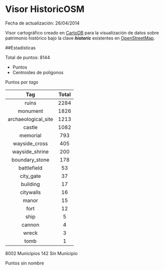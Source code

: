 Visor HistoricOSM
=================

Fecha de actualización: 26/04/2014

Visor cartográfico creado en [CartoDB]() para la visualización de datos sobre patrimonio histórico bajo la clave ***historic*** existentes en [OpenStreetMap]().

##Estadísticas

Total de puntos: 8144

- Puntos
- Centroides de polígonos

Puntos por *tags*

|         Tag         	| Total 	|
|:-------------------:	|:-----:	|
| ruins               	| 2284  	|
| monument            	| 1826  	|
| archaeological_site 	| 1213  	|
| castle              	| 1082  	|
| memorial            	| 793   	|
| wayside_cross       	| 405   	|
| wayside_shrine      	| 200   	|
| boundary_stone      	| 178   	|
| battlefield         	| 53    	|
| city_gate           	| 37    	|
| building            	| 17    	|
| citywalls           	| 16    	|
| manor               	| 15    	|
| fort                	| 12    	|
| ship                	| 5     	|
| cannon              	| 4     	|
| wreck               	| 3     	|
| tomb                	| 1     	|


8002 Municipios
142 Sin Municipio

Puntos sin nombre

